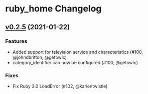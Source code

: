 # ruby_home Changelog

## [v0.2.5](https://github.com/karlentwistle/ruby_home/releases/tag/v0.2.5) (2021-01-22)

### Features

* Added support for television service and characteristics (#100, @johndbritton, @getowic)
* category_identifier can now be configured (#100, @getowic)


### Fixes

* Fix Ruby 3.0 LoadError (#102, @karlentwistle)
